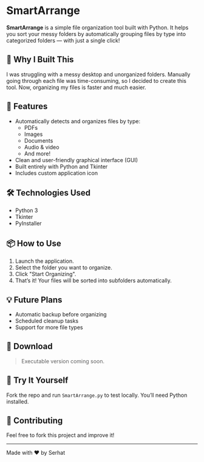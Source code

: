 # SmartArrange

**SmartArrange** is a simple file organization tool built with Python. It helps you sort your messy folders by automatically grouping files by type into categorized folders — with just a single click!

## 🎯 Why I Built This

I was struggling with a messy desktop and unorganized folders. Manually going through each file was time-consuming, so I decided to create this tool. Now, organizing my files is faster and much easier.

## 🚀 Features

- Automatically detects and organizes files by type:
  - PDFs
  - Images
  - Documents
  - Audio & video
  - And more!
- Clean and user-friendly graphical interface (GUI)
- Built entirely with Python and Tkinter
- Includes custom application icon

## 🛠️ Technologies Used

- Python 3
- Tkinter
- PyInstaller

## 📦 How to Use

1. Launch the application.
2. Select the folder you want to organize.
3. Click "Start Organizing".
4. That’s it! Your files will be sorted into subfolders automatically.

## 💡 Future Plans

- Automatic backup before organizing
- Scheduled cleanup tasks
- Support for more file types

## 📎 Download

> Executable version coming soon.

## 🧠 Try It Yourself

Fork the repo and run `SmartArrange.py` to test locally. You’ll need Python installed.

## 🤝 Contributing

Feel free to fork this project and improve it!

---

Made with ❤️ by Serhat
